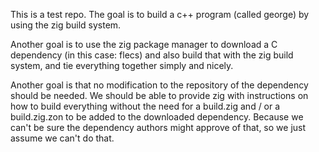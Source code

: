 This is a test repo. The goal is to build a c++ program (called george) by using
the zig build system.

Another goal is to use the zig package manager to download a C dependency
(in this case: flecs) and also build that with the zig build system, and tie
everything together simply and nicely.

Another goal is that no modification to the repository of the dependency should
be needed. We should be able to provide zig with instructions on how to build
everything without the need for a build.zig and / or a build.zig.zon to be
added to the downloaded dependency. Because we can't be sure the dependency
authors might approve of that, so we just assume we can't do that.

